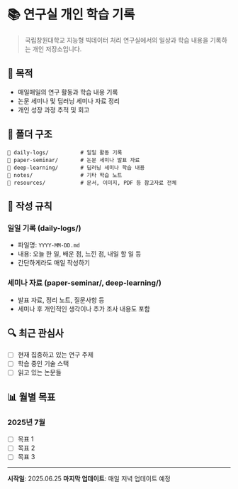 # 📚 연구실 개인 학습 기록

> 국립창원대학교 지능형 빅데이터 처리 연구실에서의 일상과 학습 내용을 기록하는 개인 저장소입니다.

## 🎯 목적

- 매일매일의 연구 활동과 학습 내용 기록
- 논문 세미나 및 딥러닝 세미나 자료 정리
- 개인 성장 과정 추적 및 회고

## 📁 폴더 구조

```
📂 daily-logs/          # 일일 활동 기록
📂 paper-seminar/       # 논문 세미나 발표 자료
📂 deep-learning/       # 딥러닝 세미나 학습 내용
📂 notes/               # 기타 학습 노트
📂 resources/           # 문서, 이미지, PDF 등 참고자료 전체

```

## 📝 작성 규칙

### 일일 기록 (daily-logs/)
- 파일명: `YYYY-MM-DD.md`
- 내용: 오늘 한 일, 배운 점, 느낀 점, 내일 할 일 등
- 간단하게라도 매일 작성하기

### 세미나 자료 (paper-seminar/, deep-learning/)
- 발표 자료, 정리 노트, 질문사항 등
- 세미나 후 개인적인 생각이나 추가 조사 내용도 포함

## 🔍 최근 관심사

- [ ] 현재 집중하고 있는 연구 주제
- [ ] 학습 중인 기술 스택
- [ ] 읽고 있는 논문들

## 📊 월별 목표

### 2025년 7월
- [ ] 목표 1
- [ ] 목표 2
- [ ] 목표 3

---

**시작일**: 2025.06.25
**마지막 업데이트**: 매일 저녁 업데이트 예정
